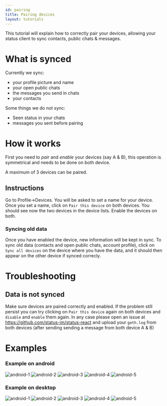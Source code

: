 ```yaml
---
id: pairing
title: Pairing devices
layout: tutorials
---
```


This tutorial will explain how to correctly pair your devices, allowing your status client to sync contacts, public chats & messages.

# What is synced

Currently we sync:

- your profile picture and name
- your open public chats
- the messages you send in chats
- your contacts

Some things we do not sync:

- Seen status in your chats
- messages you sent before pairing

# How it works

First you need to *pair* and *enable* your devices (say A & B), this operation is symmetrical and needs to be done on both device.

A maximum of 3 devices can be paired.

## Instructions

Go to Profile->Devices.
You will be asked to set a name for your device.
Once you set a name, click on `Pair this device` on both devices.
You should see now the two devices in the device lists.
Enable the devices on both.

### Syncing old data

Once you have enabled the device, new information will be kept in sync.
To sync old data (contacts and open public chats, account profile), click on `Sync all devices` on the device where you have the data, and it should then appear on the other device if synced correcly.

# Troubleshooting

## Data is not synced

Make sure devices are paired correctly and enabled. If the problem still persist you can try clicking on `Pair this device` again on both devices and `disable` and `enable` them again. In any case please open an issue at https://github.com/status-im/status-react and upload your `geth.log` from both devices (after sending sending a message from both device A & B)

# Examples

### Example on android

![android-1](../img/pairing_android_01.png)
![android-2](../img/pairing_android_02.png)
![android-3](../img/pairing_android_03.png)
![android-4](../img/pairing_android_04.png)
![android-5](../img/pairing_android_05.png)


### Example on desktop

![android-1](../img/pairing_desktop_01.png)
![android-2](../img/pairing_desktop_02.png)
![android-3](../img/pairing_desktop_03.png)
![android-4](../img/pairing_desktop_04.png)
![android-5](../img/pairing_desktop_05.png)


